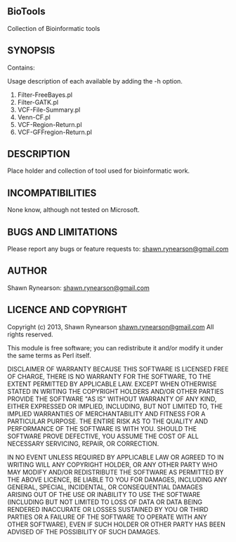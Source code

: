 BioTools 
--------------------------------------------

Collection of Bioinformatic tools


SYNOPSIS
--------

Contains:

Usage description of each available by adding the -h option.

1. Filter-FreeBayes.pl
2. Filter-GATK.pl
3. VCF-File-Summary.pl
4. Venn-CF.pl
5. VCF-Region-Return.pl
6. VCF-GFFregion-Return.pl

DESCRIPTION
-----------

Place holder and collection of tool used for bioinformatic work.

INCOMPATIBILITIES
------------------

None know, although not tested on Microsoft.

BUGS AND LIMITATIONS
--------------------

Please report any bugs or feature requests to:
shawn.rynearson@gmail.com

AUTHOR
-------
Shawn Rynearson: shawn.rynearson@gmail.com

LICENCE AND COPYRIGHT
---------------------
Copyright (c) 2013, Shawn Rynearson shawn.rynearson@gmail.com
All rights reserved.

This module is free software; you can redistribute it and/or
modify it under the same terms as Perl itself.

DISCLAIMER OF WARRANTY
BECAUSE THIS SOFTWARE IS LICENSED FREE OF CHARGE, THERE IS NO
WARRANTY FOR THE SOFTWARE, TO THE EXTENT PERMITTED BY APPLICABLE
LAW. EXCEPT WHEN OTHERWISE STATED IN WRITING THE COPYRIGHT HOLDERS
AND/OR OTHER PARTIES PROVIDE THE SOFTWARE "AS IS" WITHOUT WARRANTY
OF ANY KIND, EITHER EXPRESSED OR IMPLIED, INCLUDING, BUT NOT LIMITED
TO, THE IMPLIED WARRANTIES OF MERCHANTABILITY AND FITNESS FOR A
PARTICULAR PURPOSE. THE ENTIRE RISK AS TO THE QUALITY AND
PERFORMANCE OF THE SOFTWARE IS WITH YOU. SHOULD THE SOFTWARE PROVE
DEFECTIVE, YOU ASSUME THE COST OF ALL NECESSARY SERVICING, REPAIR,
OR CORRECTION.

IN NO EVENT UNLESS REQUIRED BY APPLICABLE LAW OR AGREED TO IN
WRITING WILL ANY COPYRIGHT HOLDER, OR ANY OTHER PARTY WHO MAY MODIFY
AND/OR REDISTRIBUTE THE SOFTWARE AS PERMITTED BY THE ABOVE LICENCE,
BE LIABLE TO YOU FOR DAMAGES, INCLUDING ANY GENERAL, SPECIAL,
INCIDENTAL, OR CONSEQUENTIAL DAMAGES ARISING OUT OF THE USE OR
INABILITY TO USE THE SOFTWARE (INCLUDING BUT NOT LIMITED TO LOSS OF
DATA OR DATA BEING RENDERED INACCURATE OR LOSSES SUSTAINED BY YOU OR
THIRD PARTIES OR A FAILURE OF THE SOFTWARE TO OPERATE WITH ANY OTHER
SOFTWARE), EVEN IF SUCH HOLDER OR OTHER PARTY HAS BEEN ADVISED OF
THE POSSIBILITY OF SUCH DAMAGES.

